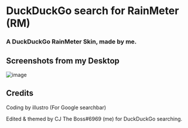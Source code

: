 # DuckDuckGo search for RainMeter (RM)
### A DuckDuckGo RainMeter Skin, made by me.
## Screenshots from my Desktop
![image](https://user-images.githubusercontent.com/91536722/144625461-89189812-a8f0-49b9-bcd9-33793cb9bc45.png)
## Credits
Coding by illustro (For Google searchbar)

Edited & themed by CJ The Boss#6969 (me) for DuckDuckGo searching.
